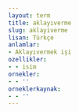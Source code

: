 ```yaml
---
layout: term
title: aklayıverme
slug: aklayiverme
lisan: Türkçe
anlamlar:
- Aklayıvermek işi
ozellikler:
- - isim
ornekler:
- - ''
orneklerkaynak:
- - ''
---
```

